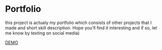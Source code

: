 # Portfolio

this project is actualy my portfolio which consists of other projects that I made and short skill description. Hope you'll find it interesting and if so, let me know by texting on social media)

[DEMO](https://ErnestMk1.github.io/portfolio_recreation)
